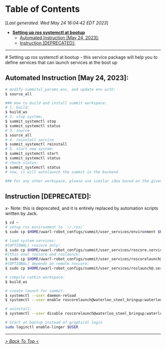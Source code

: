 <toc>

# Table of Contents
[*Last generated: Wed May 24 16:04:42 EDT 2023*]
- [**Setting up ros systemctl at bootup**](#Setting-up-ros-systemctl-at-bootup)
  - [Automated Instruction [May 24, 2023]:](#Automated-Instruction-May-24-2023)
  - [Instruction [DEPRECATED]:](#Instruction-DEPRECATED)

---
</toc>
# Setting up ros systemctl at bootup
- this service package will help you to define services that can launch services at the boot up

## Automated Instruction [May 24, 2023]:
```bash
# modify summitxl_params.env, and update env with:
$ source_all 

### How to build and install summit workspace:
# 1. build:
$ build_ws
# 2. stop system:
$ summit_systemctl stop
$ summit_systemctl status
# 3. source
$ source_all
# 4. reinstall service
$ summit_systemctl reinstall
# 5. start new system:
$ summit_systemctl start
$ summit_systemctl status
# check status:
$ summit_systemctl status
# now, it will autolaunch the summit in the backend.

### For any other workspace, please use similar idea based on the given scripts for summit workspace.
```

## Instruction [DEPRECATED]:
x- Note: this is deprecated, and it is entirely replaced by automation scripts written by Jack.
```bash
$ cd ~
# setup ros environment to `~/.ros/`
$ sudo cp $HOME/uwarl-robot_configs/summit/user_services/environment $HOME/.ros/environment

# load system services:
#[OPTIONAL] roscore only:
$ sudo cp $HOME/uwarl-robot_configs/summit/user_services/roscore.service /usr/lib/systemd/user
#[this one] roscore and roslaunch:
$ sudo cp $HOME/uwarl-robot_configs/summit/user_services/roscorelaunch@.service /usr/lib/systemd/user
#[OPTIONAL] depends on remote roscore:
$ sudo cp $HOME/uwarl-robot_configs/summit/user_services/roslaunch@.service /usr/lib/systemd/user 

# compile catkin workspace:
$ build_ws

# create launch for summit:
$ systemctl --user daemon-reload
$ systemctl --user enable roscorelaunch@waterloo_steel_bringup:waterloo_steel_summit.launch

# uninstall:
$ systemctl --user disable roscorelaunch@waterloo_steel_bringup:waterloo_steel_summit.launch

# Start at bootup instead of graphical login
sudo loginctl enable-linger $USER
```
<eof>

---
[*> Back To Top <*](#Table-of-Contents)
</eof>
